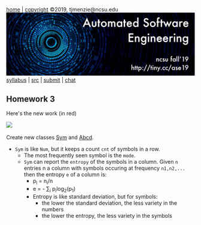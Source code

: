 <a name=top>&nbsp;<p> </a>
[home](http://tiny.cc/ase19#top) | 
[copyright](https://github.com/txt/ase19/blob/master/LICENSE.md#top) &copy;2019, tjmenzie&commat;ncsu.edu 
<br> [<img width=900 src="https://raw.githubusercontent.com/txt/ase19/master/etc/img/banner.png">](http://tiny.cc/ase19)<br> 
[syllabus](https://github.com/txt/ase19/blob/master/syllabus.md#top) | 
[src](http://menzies.us/fun) | 
[submit](http://tiny.cc/ase19give) | 
[chat](https://ase19.slack.com/) 

## Homework 3

Here's the new work (in red)

<img src="http://yuml.me/diagram/plain;dir:lr/class/[Tbl|oid|read(file); dump();]++rows-1..*[Row|oid; cells:list; cooked:list; dom = 0],[Tbl]++cols-1..*[Col|oid; col; txt ], [Col]^-[Num| hi = -10^32 ; lo = 10^32 ; m2 = 0; mu = 0; n = 0; sd = 0; |Num1()],[Col]-[note: one Sym or Num for each column in the rows{bg:orange}], [Col]^-[Sym|n=0;mode;most; cnt: Dict|SymEnt(){bg:red}],[Sym]-[note:entropy is analagous to standard deviation{bg:orange}],[Abcd|rx;data;a;b;c;d;yes=0;no=0;known;{bg:red}],[Abcd]-[note: reports performance results when a classifeis tested{bg:orange}]">

Create new classes 
[Sym](http://menzies.us/fun/sym) and 
[Abcd](http://menzies.us/fun/abcd).

- `Sym` is like `Num`, but it keeps a count `cnt` of symbols in a row. 
   - The most frequently seen symbol is the `mode`.
   - `Sym` can report the `entropy` of the symbols  in a column. Given `n` entries n a column
     with symbols occuring at frequency `n1,n2,...`
     then the entropy `e` of a column is:
     - p<sub>i</sub> = n<sub>i</sub>/n
     - e = - &sum;<sub>i</sub> p<sub>i</sub>log<sub>2</sub>(p<sub>1</sub>)
     - Entropy is like standard deviation, but for symbols:
       - the lower the standard deviation, the less variety in the numbers
       - the lower the entropy, the less variety in the symbols
